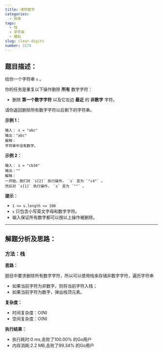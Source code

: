 ```yaml
---
title: 清除数字
categories:
  - 简单
tags: 
  - 栈
  - 字符串
  - 模拟
slug: clear-digits
number: 3174
---
```


## 题目描述：

给你一个字符串 `s` 。

你的任务是重复以下操作删除 **所有** 数字字符：

- 删除 **第一个数字字符** 以及它左边 **最近** 的 **非数字** 字符。

请你返回删除所有数字字符以后剩下的字符串。

**示例 1：**

```
输入： s = "abc"
输出："abc"
解释：
字符串中没有数字。
```
**示例 2：**

```
输入： s = "cb34"
输出：""
解释：
一开始，我们对 `s[2]` 执行操作， `s` 变为 `"c4"` 。
然后对 `s[1]` 执行操作， `s` 变为 `""` 。
```
**提示：**

- `1 <= s.length <= 100`
- `s` 只包含小写英文字母和数字字符。
- 输入保证所有数字都可以按以上操作被删除。

---
## 解题分析及思路：

### 方法：栈

**思路：**

题目中要求删除所有数字字符，所以可以使用栈来存储非数字字符，遍历字符串
- 如果当前字符为非数字，则将当前字符入栈；
- 如果当前字符为数字，弹出栈顶元素。


**复杂度：**

- 时间复杂度：O(N)
- 空间复杂度：O(N)

**执行结果：**

- 执行耗时:0 ms,击败了100.00% 的Go用户
- 内存消耗:2.2 MB,击败了99.34% 的Go用户
